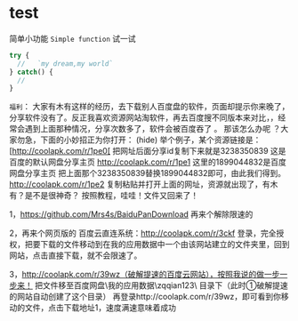 # test
简单小功能 `Simple function`
试一试
```javascript
try {
  //   `my dream,my world`
} catch() {
  //   
}
```
`福利`：
大家有木有这样的经历，去下载别人百度盘的软件，页面却提示你来晚了，分享软件没有了。反正我喜欢资源网站淘软件，再去百度搜不同版本来对比，，经常会遇到上面那种情况，分享次数多了，软件会被百度吞了
。
那该怎么办呢 ？大家勿急，下面的小妙招正为你打开：
(hide) 举个例子，某个资源链接是：
[http://coolapk.com/r/1pe0[
把网址后面分享id复制下来就是3238350839 
这是百度的默认网盘分享主页
http://coolapk.com/r/1pe1
这里的1899044832是百度网盘分享主页
把上面那个3238350839替换1899044832即可，由此我们得到。
http://coolapk.com/r/1pe2
复制粘贴并打开上面的网址，资源就出现了，有木有？是不是很神奇？ 
按照教程，哇哇！文件又回来了！


1，https://github.com/Mrs4s/BaiduPanDownload 
再来个解除限速的

2，再来个网页版的 
百度云直连系统：http://coolapk.com/r/3ckf
登录，完全授权，把要下载的文件移动到在我的应用数据中一个由该网站建立的文件夹里，回到网站，点击直接下载，就不会限速了。

3，http://coolapk.com/r/39wz（破解提速的百度云网站），按照我说的做一步一步来！
把文件移至百度网盘\我的应用数据\zqqian123\ 目录下（此时①破解提速的网站自动创建了这个目录）
再登录http://coolapk.com/r/39wz，即可看到你移动的文件，点击下载地址1，速度满速意味着成功


